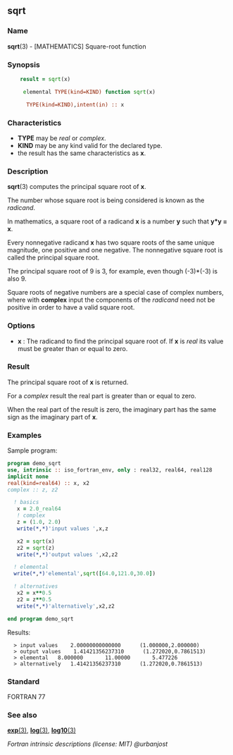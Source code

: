 ## sqrt

### **Name**

**sqrt**(3) - \[MATHEMATICS\] Square-root function

### **Synopsis**
```fortran
    result = sqrt(x)
```
```fortran
     elemental TYPE(kind=KIND) function sqrt(x)

      TYPE(kind=KIND),intent(in) :: x
```
### **Characteristics**

 - **TYPE** may be _real_ or _complex_.
 - **KIND** may be any kind valid for the declared type.
 - the result has the same characteristics as **x**.

### **Description**

  **sqrt**(3) computes the principal square root of **x**.

  The number whose square root is being considered is known as the
  _radicand_.

  In mathematics, a square root of a radicand **x** is a number **y**
  such that **y\*y = x**.

  Every nonnegative radicand **x** has two square roots of the same unique
  magnitude, one positive and one negative. The nonnegative square root
  is called the principal square root.

  The principal square root of 9 is 3, for example, even though (-3)\*(-3)
  is also 9.

  Square roots of negative numbers are a special case of complex numbers,
  where with **complex** input the components of the _radicand_ need
  not be positive in order to have a valid square root.

### **Options**

- **x**
  : The radicand to find the principal square root of.
  If **x** is _real_ its value must be greater than or equal to zero.

### **Result**

  The principal square root of **x** is returned.

  For a _complex_ result the real part is greater than or equal to zero.

  When the real part of the result is zero, the imaginary part has the
  same sign as the imaginary part of **x**.

### **Examples**

Sample program:

```fortran
program demo_sqrt
use, intrinsic :: iso_fortran_env, only : real32, real64, real128
implicit none
real(kind=real64) :: x, x2
complex :: z, z2

  ! basics
   x = 2.0_real64
   ! complex
   z = (1.0, 2.0)
   write(*,*)'input values ',x,z

   x2 = sqrt(x)
   z2 = sqrt(z)
   write(*,*)'output values ',x2,z2

  ! elemental
  write(*,*)'elemental',sqrt([64.0,121.0,30.0])

  ! alternatives
   x2 = x**0.5
   z2 = z**0.5
   write(*,*)'alternatively',x2,z2

end program demo_sqrt
```
Results:
```text
  > input values    2.00000000000000      (1.000000,2.000000)
  > output values    1.41421356237310      (1.272020,0.7861513)
  > elemental   8.000000       11.00000       5.477226
  > alternatively   1.41421356237310      (1.272020,0.7861513)
```
### **Standard**

FORTRAN 77

### **See also**

[**exp**(3)](#exp),
[**log**(3)](#log),
[**log10**(3)](#log10)

 _Fortran intrinsic descriptions (license: MIT) \@urbanjost_

